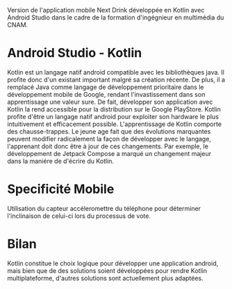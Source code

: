Version de l'application mobile Next Drink développée en Kotlin avec Android Studio dans le cadre de la formation d'ingégnieur en multimédia du CNAM.

<h1>Android Studio - Kotlin</h1>
Kotlin est un langage natif android compatible avec les bibliothèques java. Il profite donc d'un existant important malgré sa création récente. De plus, 
il a remplacé Java comme langage de développement prioritaire dans le développement mobile de Google, 
rendant l'invastissement dans son apprentissage une valeur sure. De fait, développer son application avec Kotlin la rend accessible pour la distribution sur le Google PlayStore.
Kotlin profite d'être un langage natif android pour exploiter son hardware le plus intuitivement et efficacement possible. L'apprentissage de Kotlin comporte des chausse-trappes. 
Le jeune age fait que des évolutions marquantes peuvent modifier radicalement la façon de développer avec le langage, l'apprenant doit donc être à jour de ces changements.
Par exemple, le développement de Jetpack Compose a marqué un changement majeur dans la maniére de d'écrire du Kotlin.

<h1>Specificité Mobile</h1>
Utilisation du capteur accéleromettre du téléphone pour déterminer l'inclinaison de celui-ci lors du processus de vote.

<h1>Bilan</h1>
Kotlin constitue le choix logique pour développer une application android, mais bien que de des solutions soient développées pour rendre Kotlin multiplateforme,
d'autres solutions sont actuellement plus adaptées.
